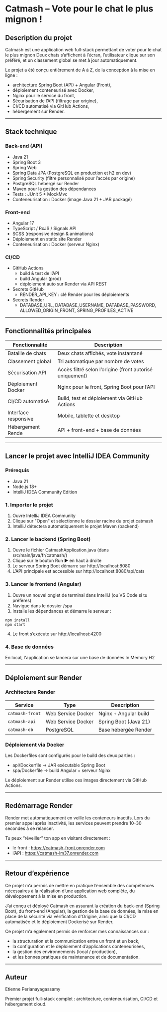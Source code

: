 # Catmash – Vote pour le chat le plus mignon !
## Description du projet

Catmash est une application web full-stack permettant de voter pour le chat le plus mignon
Deux chats s’affichent à l’écran, l’utilisateur clique sur son préféré, et un classement global se met à jour automatiquement.

Le projet a été conçu entièrement de A à Z, de la conception à la mise en ligne :
- architecture Spring Boot (API) + Angular (Front),
- déploiement conteneurisé avec Docker,
- Nginx pour le service du front,
- Sécurisation de l’API (filtrage par origine),
- CI/CD automatisé via GitHub Actions, 
- hébergement sur Render.

---
## Stack technique
### Back-end (API)
- Java 21
- Spring Boot 3
- Spring Web
- Spring Data JPA (PostgreSQL en production et h2 en dev)
- Spring Security (filtre personnalisé pour l’accès par origine)
- PostgreSQL hébergé sur Render
- Maven pour la gestion des dépendances
- Tests : JUnit 5 + MockMvc
- Conteneurisation : Docker (image Java 21 + JAR packagé)

### Front-end
- Angular 17
- TypeScript / RxJS / Signals API
- SCSS (responsive design & animations)
- Déploiement en static site Render
- Conteneurisation : Docker (serveur Nginx)

### CI/CD
- GitHub Actions
  - build & test de l’API 
  - build Angular (prod)
  - déploiement auto sur Render via API REST
- Secrets GitHub
  - RENDER_API_KEY : clé Render pour les déploiements
- Secrets Render
  - DATABASE_URL, DATABASE_USERNAME, DATABASE_PASSWORD, ALLOWED_ORIGIN_FRONT, SPRING_PROFILES_ACTIVE
---
## Fonctionnalités principales

| Fonctionnalité    | Description                  |
|-------------------|----------------------|
| Bataille de chats | Deux chats affichés, vote instantané          |
| Classement global | Tri automatique par nombre de votes |
| Sécurisation API  | Accès filtré selon l’origine (front autorisé uniquement)          |
| Déploiement Docker | Nginx pour le front, Spring Boot pour l’API |
| CI/CD automatisé   | Build, test et déploiement via GitHub Actions           |
| Interface responsive | Mobile, tablette et desktop |
| Hébergement Rende   | API + front-end + base de données         |

---
## Lancer le projet avec IntelliJ IDEA Community
### Prérequis
- Java 21 
- Node.js 18+ 
- IntelliJ IDEA Community Edition

### 1. Importer le projet
1. Ouvre IntelliJ IDEA Community
2. Clique sur "Open" et sélectionne le dossier racine du projet catmash
3. IntelliJ détectera automatiquement le projet Maven (backend)

### 2. Lancer le backend (Spring Boot)
1. Ouvre le fichier CatmashApplication.java (dans src/main/java/fr/catmash/)
2. Clique sur le bouton Run ▶️ en haut à droite 
3. Le serveur Spring Boot démarre sur http://localhost:8080
4. L’API principale est accessible sur http://localhost:8080/api/cats

### 3. Lancer le frontend (Angular)
1. Ouvre un nouvel onglet de terminal dans IntelliJ (ou VS Code si tu préfères)
2. Navigue dans le dossier /spa 
3. Installe les dépendances et démarre le serveur :
```
npm install
npm start
```
4. Le front s’exécute sur http://localhost:4200

### 4. Base de données
En local, l'application se lancera sur une base de données In Memory H2

---
## Déploiement sur Render
### Architecture Render

| Service            | Type               | Description           |
| ------------------ | ------------------ | --------------------- |
| `catmash-front` | Web Service Docker | Nginx + Angular build |
| `catmash-api`   | Web Service Docker | Spring Boot (Java 21) |
| `catmash-db`   | PostgreSQL         | Base hébergée Render  |

### Déploiement via Docker
Les Dockerfiles sont configurés pour le build des deux parties :
- api/Dockerfile → JAR exécutable Spring Boot 
- spa/Dockerfile → build Angular + serveur Nginx

Le déploiement sur Render utilise ces images directement via GitHub Actions.

---
## Redémarrage Render

Render met automatiquement en veille les conteneurs inactifs.
Lors du premier appel après inactivité, les services peuvent prendre 10–30 secondes à se relancer.

Tu peux “réveiller” ton app en visitant directement :
- le front : https://catmash-front.onrender.com
- l’API : https://catmash-im37.onrender.com

---
## Retour d’expérience

Ce projet m’a permis de mettre en pratique l’ensemble des compétences nécessaires à la réalisation d’une application web complète, du développement à la mise en production.

J’ai conçu et déployé Catmash en assurant la création du back-end (Spring Boot), du front-end (Angular), la gestion de la base de données, la mise en place de la sécurité via vérification d'Origine, ainsi que la CI/CD automatisée et le déploiement Dockerisé sur Render.


Ce projet m’a également permis de renforcer mes connaissances sur :
- la structuration et la communication entre un front et un back, 
- la configuration et le déploiement d’applications conteneurisées, 
- la gestion des environnements (local / production), 
- et les bonnes pratiques de maintenance et de documentation.

---
## Auteur

Etienne Perianayagassamy

Premier projet full-stack complet : architecture, conteneurisation, CI/CD et hébergement cloud.
